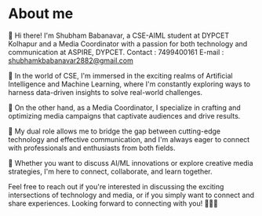 # About me
👋 Hi there! I'm Shubham Babanavar, a CSE-AIML student at DYPCET Kolhapur and a Media Coordinator with a passion for both technology and communication at ASPIRE, DYPCET.
Contact : 7499400161
E-mail : shubhamkbabanavar2882@gmail.com

🧠 In the world of CSE, I'm immersed in the exciting realms of Artificial Intelligence and Machine Learning, where I'm constantly exploring ways to harness data-driven insights to solve real-world challenges.

🎥 On the other hand, as a Media Coordinator, I specialize in crafting and optimizing media campaigns that captivate audiences and drive results.

🚀 My dual role allows me to bridge the gap between cutting-edge technology and effective communication, and I'm always eager to connect with professionals and enthusiasts from both fields.

🌱 Whether you want to discuss AI/ML innovations or explore creative media strategies, I'm here to connect, collaborate, and learn together.

Feel free to reach out if you're interested in discussing the exciting intersections of technology and media, or if you simply want to connect and share experiences. Looking forward to connecting with you! 👨‍💻📢
